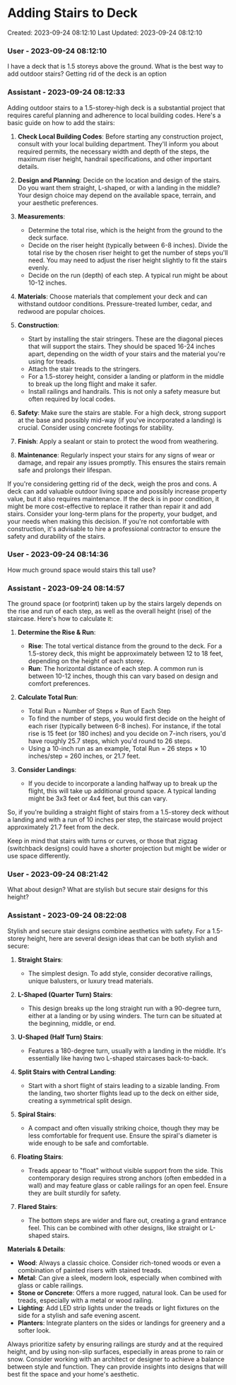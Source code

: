 # Adding Stairs to Deck

Created: 2023-09-24 08:12:10
Last Updated: 2023-09-24 08:12:10

### User - 2023-09-24 08:12:10

I have a deck that is 1.5 storeys above the ground. What is the best way to add outdoor stairs? Getting rid of the deck is an option

### Assistant - 2023-09-24 08:12:33

Adding outdoor stairs to a 1.5-storey-high deck is a substantial project that requires careful planning and adherence to local building codes. Here's a basic guide on how to add the stairs:

1. **Check Local Building Codes**: Before starting any construction project, consult with your local building department. They'll inform you about required permits, the necessary width and depth of the steps, the maximum riser height, handrail specifications, and other important details.

2. **Design and Planning**: Decide on the location and design of the stairs. Do you want them straight, L-shaped, or with a landing in the middle? Your design choice may depend on the available space, terrain, and your aesthetic preferences.

3. **Measurements**: 
   - Determine the total rise, which is the height from the ground to the deck surface.
   - Decide on the riser height (typically between 6-8 inches). Divide the total rise by the chosen riser height to get the number of steps you'll need. You may need to adjust the riser height slightly to fit the stairs evenly.
   - Decide on the run (depth) of each step. A typical run might be about 10-12 inches.

4. **Materials**: Choose materials that complement your deck and can withstand outdoor conditions. Pressure-treated lumber, cedar, and redwood are popular choices.

5. **Construction**:
   - Start by installing the stair stringers. These are the diagonal pieces that will support the stairs. They should be spaced 16-24 inches apart, depending on the width of your stairs and the material you're using for treads.
   - Attach the stair treads to the stringers.
   - For a 1.5-storey height, consider a landing or platform in the middle to break up the long flight and make it safer.
   - Install railings and handrails. This is not only a safety measure but often required by local codes.

6. **Safety**: Make sure the stairs are stable. For a high deck, strong support at the base and possibly mid-way (if you've incorporated a landing) is crucial. Consider using concrete footings for stability.

7. **Finish**: Apply a sealant or stain to protect the wood from weathering.

8. **Maintenance**: Regularly inspect your stairs for any signs of wear or damage, and repair any issues promptly. This ensures the stairs remain safe and prolongs their lifespan.

If you're considering getting rid of the deck, weigh the pros and cons. A deck can add valuable outdoor living space and possibly increase property value, but it also requires maintenance. If the deck is in poor condition, it might be more cost-effective to replace it rather than repair it and add stairs. Consider your long-term plans for the property, your budget, and your needs when making this decision. If you're not comfortable with construction, it's advisable to hire a professional contractor to ensure the safety and durability of the stairs.

### User - 2023-09-24 08:14:36

How much ground space would stairs this tall use?

### Assistant - 2023-09-24 08:14:57

The ground space (or footprint) taken up by the stairs largely depends on the rise and run of each step, as well as the overall height (rise) of the staircase. Here's how to calculate it:

1. **Determine the Rise & Run**:
   - **Rise**: The total vertical distance from the ground to the deck. For a 1.5-storey deck, this might be approximately between 12 to 18 feet, depending on the height of each storey.
   - **Run**: The horizontal distance of each step. A common run is between 10-12 inches, though this can vary based on design and comfort preferences.

2. **Calculate Total Run**:
   - Total Run = Number of Steps × Run of Each Step
   - To find the number of steps, you would first decide on the height of each riser (typically between 6-8 inches). For instance, if the total rise is 15 feet (or 180 inches) and you decide on 7-inch risers, you'd have roughly 25.7 steps, which you'd round to 26 steps.
   - Using a 10-inch run as an example, Total Run = 26 steps × 10 inches/step = 260 inches, or 21.7 feet.

3. **Consider Landings**:
   - If you decide to incorporate a landing halfway up to break up the flight, this will take up additional ground space. A typical landing might be 3x3 feet or 4x4 feet, but this can vary.

So, if you're building a straight flight of stairs from a 1.5-storey deck without a landing and with a run of 10 inches per step, the staircase would project approximately 21.7 feet from the deck. 

Keep in mind that stairs with turns or curves, or those that zigzag (switchback designs) could have a shorter projection but might be wider or use space differently.

### User - 2023-09-24 08:21:42

What about design? What are stylish but secure stair designs for this height?

### Assistant - 2023-09-24 08:22:08

Stylish and secure stair designs combine aesthetics with safety. For a 1.5-storey height, here are several design ideas that can be both stylish and secure:

1. **Straight Stairs**:
   - The simplest design. To add style, consider decorative railings, unique balusters, or luxury tread materials.

2. **L-Shaped (Quarter Turn) Stairs**:
   - This design breaks up the long straight run with a 90-degree turn, either at a landing or by using winders. The turn can be situated at the beginning, middle, or end.

3. **U-Shaped (Half Turn) Stairs**:
   - Features a 180-degree turn, usually with a landing in the middle. It's essentially like having two L-shaped staircases back-to-back.

4. **Split Stairs with Central Landing**:
   - Start with a short flight of stairs leading to a sizable landing. From the landing, two shorter flights lead up to the deck on either side, creating a symmetrical split design.

5. **Spiral Stairs**:
   - A compact and often visually striking choice, though they may be less comfortable for frequent use. Ensure the spiral's diameter is wide enough to be safe and comfortable.

6. **Floating Stairs**:
   - Treads appear to "float" without visible support from the side. This contemporary design requires strong anchors (often embedded in a wall) and may feature glass or cable railings for an open feel. Ensure they are built sturdily for safety.

7. **Flared Stairs**:
   - The bottom steps are wider and flare out, creating a grand entrance feel. This can be combined with other designs, like straight or L-shaped stairs.

**Materials & Details**:
   - **Wood**: Always a classic choice. Consider rich-toned woods or even a combination of painted risers with stained treads.
   - **Metal**: Can give a sleek, modern look, especially when combined with glass or cable railings.
   - **Stone or Concrete**: Offers a more rugged, natural look. Can be used for treads, especially with a metal or wood railing.
   - **Lighting**: Add LED strip lights under the treads or light fixtures on the side for a stylish and safe evening ascent.
   - **Planters**: Integrate planters on the sides or landings for greenery and a softer look.

Always prioritize safety by ensuring railings are sturdy and at the required height, and by using non-slip surfaces, especially in areas prone to rain or snow. Consider working with an architect or designer to achieve a balance between style and function. They can provide insights into designs that will best fit the space and your home's aesthetic.

